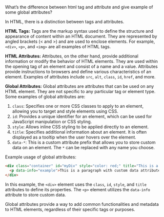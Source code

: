 What’s the difference between html tag and attribute and give example of some global attributes?

In HTML, there is a distinction between tags and attributes.

**HTML Tags:** Tags are the markup syntax used to define the structure and appearance of content within an HTML document. They are represented by angled brackets (< and >) and are used to enclose elements. For example, `<div>`, `<p>`, and `<img>` are all examples of HTML tags.

**HTML Attributes:** Attributes, on the other hand, provide additional information or modify the behavior of HTML elements. They are used within the opening tag of an element and consist of a name and a value. Attributes provide instructions to browsers and define various characteristics of an element. Examples of attributes include `src`, `alt`, `class`, `id`, `href`, and more.

**Global Attributes:** Global attributes are attributes that can be used on any HTML element. They are not specific to any particular tag or element type. Some examples of global attributes are:

1. `class`: Specifies one or more CSS classes to apply to an element, allowing you to target and style elements using CSS.
2. `id`: Provides a unique identifier for an element, which can be used for JavaScript manipulation or CSS styling.
3. `style`: Allows inline CSS styling to be applied directly to an element.
4. `title`: Specifies additional information about an element. It is often displayed as a tooltip when the user hovers over the element.
5. `data-*`: This is a custom attribute prefix that allows you to store custom data on an element. The `*` can be replaced with any name you choose.

Example usage of global attributes:
```html
<div class="container" id="myDiv" style="color: red;" title="This is a container">
  <p data-info="example">This is a paragraph with custom data attribute.</p>
</div>
```

In this example, the `<div>` element uses the `class`, `id`, `style`, and `title` attributes to define its properties. The `<p>` element utilizes the `data-info` attribute to store custom data.

Global attributes provide a way to add common functionalities and metadata to HTML elements, regardless of their specific tags or purposes.